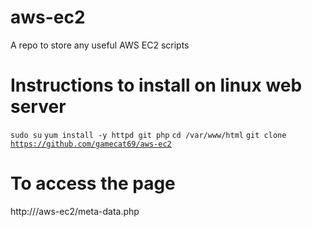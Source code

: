 # aws-ec2
A repo to store any useful AWS EC2 scripts

# Instructions to install on linux web server

<code>sudo su</code>
<code>yum install -y httpd git php</code>
<code>cd /var/www/html</code>
<code>git clone https://github.com/gamecat69/aws-ec2</code>

# To access the page
http://<publicurl>/aws-ec2/meta-data.php
